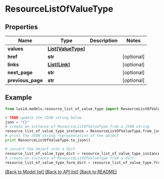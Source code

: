 # ResourceListOfValueType


## Properties
Name | Type | Description | Notes
------------ | ------------- | ------------- | -------------
**values** | [**List[ValueType]**](ValueType.md) |  | 
**href** | **str** |  | [optional] 
**links** | [**List[Link]**](Link.md) |  | [optional] 
**next_page** | **str** |  | [optional] 
**previous_page** | **str** |  | [optional] 

## Example

```python
from lusid.models.resource_list_of_value_type import ResourceListOfValueType

# TODO update the JSON string below
json = "{}"
# create an instance of ResourceListOfValueType from a JSON string
resource_list_of_value_type_instance = ResourceListOfValueType.from_json(json)
# print the JSON string representation of the object
print ResourceListOfValueType.to_json()

# convert the object into a dict
resource_list_of_value_type_dict = resource_list_of_value_type_instance.to_dict()
# create an instance of ResourceListOfValueType from a dict
resource_list_of_value_type_form_dict = resource_list_of_value_type.from_dict(resource_list_of_value_type_dict)
```
[[Back to Model list]](../README.md#documentation-for-models) [[Back to API list]](../README.md#documentation-for-api-endpoints) [[Back to README]](../README.md)


